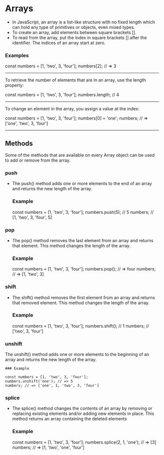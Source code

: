 # Arrays

- In JavaScript, an array is a list-like structure with no fixed length which can hold any type of primitives or objects, even mixed types.
- To create an array, add elements between square brackets []. 
- To read from the array, put the index in square brackets [] after the identifier. The indices of an array start at zero.

### Examples

const numbers = [1, 'two', 3, 'four'];
numbers[2]; // => 3

---

To retrieve the number of elements that are in an array, use the length property:

const numbers = [1, 'two', 3, 'four'];
numbers.length; // 4

---

To change an element in the array, you assign a value at the index:

const numbers = [1, 'two', 3, 'four'];
numbers[0] = 'one';
numbers; // => ['one', 'two', 3, 'four']

---

## Methods

Some of the methods that are available on every Array object can be used to add or remove from the array.

### push

- The push() method adds one or more elements to the end of an array and returns the new length of the array.

    ### Example

    const numbers = [1, 'two', 3, 'four'];
    numbers.push(5); // 5
    numbers; // [1, 'two', 3, 'four', 5]

### pop

- The pop() method removes the last element from an array and returns that element. This method changes the length of the array.

    ### Example

    const numbers = [1, 'two', 3, 'four'];
    numbers.pop(); // => four
    numbers; // => [1, 'two', 3]

### shift

- The shift() method removes the first element from an array and returns that removed element. This method changes the length of the array.
    
    ### Example 
    
    const numbers = [1, 'two', 3, 'four'];
    numbers.shift(); //  1
    numbers; // ['two', 3, 'four']

### unshift

The unshift() method adds one or more elements to the beginning of an array and returns the new length of the array.

    ### Example

    const numbers = [1, 'two', 3, 'four'];
    numbers.unshift('one'); // => 5
    numbers; // => ['one', 1, 'two', 3, 'four']

### splice

- The splice() method changes the contents of an array by removing or replacing existing elements and/or adding new elements in place. 
This method returns an array containing the deleted elements

    ### Example

    const numbers = [1, 'two', 3, 'four'];
    numbers.splice(2, 1, 'one'); // => [3]
    numbers; // => [1, 'two', 'one', 'four']
